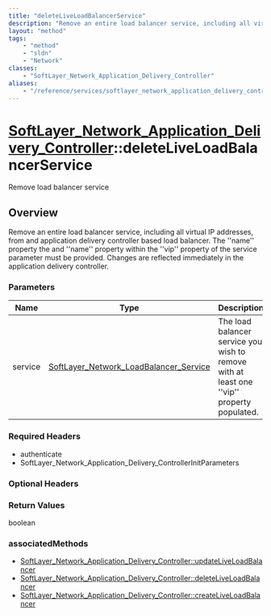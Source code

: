 ```yaml
---
title: "deleteLiveLoadBalancerService"
description: "Remove an entire load balancer service, including all virtual IP addresses, from and application delivery controller bas... "
layout: "method"
tags:
    - "method"
    - "sldn"
    - "Network"
classes:
    - "SoftLayer_Network_Application_Delivery_Controller"
aliases:
    - "/reference/services/softlayer_network_application_delivery_controller/deleteLiveLoadBalancerService"
---
```

# [SoftLayer_Network_Application_Delivery_Controller](/reference/services/SoftLayer_Network_Application_Delivery_Controller)::deleteLiveLoadBalancerService

Remove load balancer service


## Overview 
Remove an entire load balancer service, including all virtual IP addresses, from and application delivery controller based load balancer. The ''name'' property the and ''name'' property within the ''vip'' property of the service parameter must be provided. Changes are reflected immediately in the application delivery controller. 

### Parameters 
|Name | Type | Description |
| --- | --- | --- |
|service| <a href='/reference/datatypes/SoftLayer_Network_LoadBalancer_Service'>SoftLayer_Network_LoadBalancer_Service </a>| The load balancer service you wish to remove with at least one ''vip'' property populated.|


### Required Headers
* authenticate
* SoftLayer_Network_Application_Delivery_ControllerInitParameters

### Optional Headers

### Return Values
boolean


### associatedMethods

*  [SoftLayer_Network_Application_Delivery_Controller::updateLiveLoadBalancer](/reference/services/SoftLayer_Network_Application_Delivery_Controller/updateLiveLoadBalancer )
*  [SoftLayer_Network_Application_Delivery_Controller::deleteLiveLoadBalancer](/reference/services/SoftLayer_Network_Application_Delivery_Controller/deleteLiveLoadBalancer )
*  [SoftLayer_Network_Application_Delivery_Controller::createLiveLoadBalancer](/reference/services/SoftLayer_Network_Application_Delivery_Controller/createLiveLoadBalancer )

